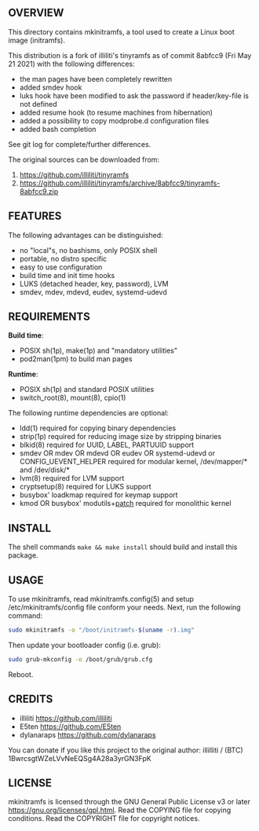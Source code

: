 OVERVIEW
--------
This directory contains mkinitramfs, a tool used to create a Linux boot image
(initramfs).

This distribution is a fork of illiliti's tinyramfs as of commit 8abfcc9 (Fri
May 21 2021) with the following differences:
- the man pages have been completely rewritten
- added smdev hook
- luks hook have been modified to ask the password if header/key-file is not
  defined
- added resume hook (to resume machines from hibernation)
- added a possibility to copy modprobe.d configuration files
- added bash completion

See git log for complete/further differences.

The original sources can be downloaded from:
1. https://github.com/illiliti/tinyramfs
2. https://github.com/illiliti/tinyramfs/archive/8abfcc9/tinyramfs-8abfcc9.zip


FEATURES
--------
The following advantages can be distinguished:
- no "local"s, no bashisms, only POSIX shell
- portable, no distro specific
- easy to use configuration
- build time and init time hooks
- LUKS (detached header, key, password), LVM
- smdev, mdev, mdevd, eudev, systemd-udevd


REQUIREMENTS
------------
**Build time**:
- POSIX sh(1p), make(1p) and "mandatory utilities"
- pod2man(1pm) to build man pages

**Runtime**:
- POSIX sh(1p) and standard POSIX utilities
- switch_root(8), mount(8), cpio(1)

The following runtime dependencies are optional:

- ldd(1) required for copying binary dependencies
- strip(1p) required for reducing image size by stripping binaries
- blkid(8) required for UUID, LABEL, PARTUUID support
- smdev OR mdev OR mdevd OR eudev OR systemd-udevd or CONFIG_UEVENT_HELPER
  required for modular kernel, /dev/mapper/* and /dev/disk/*
- lvm(8) required for LVM support
- cryptsetup(8) required for LUKS support
- busybox' loadkmap required for keymap support
- kmod OR busybox' modutils+[patch][1] required for monolithic kernel

[1]: /patches/modprobe-kernel-version.patch


INSTALL
-------
The shell commands `make && make install` should build and install this
package.


USAGE
-----
To use mkinitramfs, read mkinitramfs.config(5) and setup
/etc/mkinitramfs/config file conform your needs.  Next, run the following
command:

```sh
sudo mkinitramfs -o "/boot/initramfs-$(uname -r).img"
```

Then update your bootloader config (i.e. grub):

```sh
sudo grub-mkconfig -o /boot/grub/grub.cfg
```

Reboot.


CREDITS
-------
- illiliti    <https://github.com/illiliti>
- E5ten       <https://github.com/E5ten>
- dylanaraps  <https://github.com/dylanaraps>

You can donate if you like this project to the original author:
illilliti / (BTC) 1BwrcsgtWZeLVvNeEQSg4A28a3yrGN3FpK


LICENSE
-------
mkinitramfs is licensed through the GNU General Public License v3 or later
<https://gnu.org/licenses/gpl.html>.
Read the COPYING file for copying conditions.
Read the COPYRIGHT file for copyright notices.
